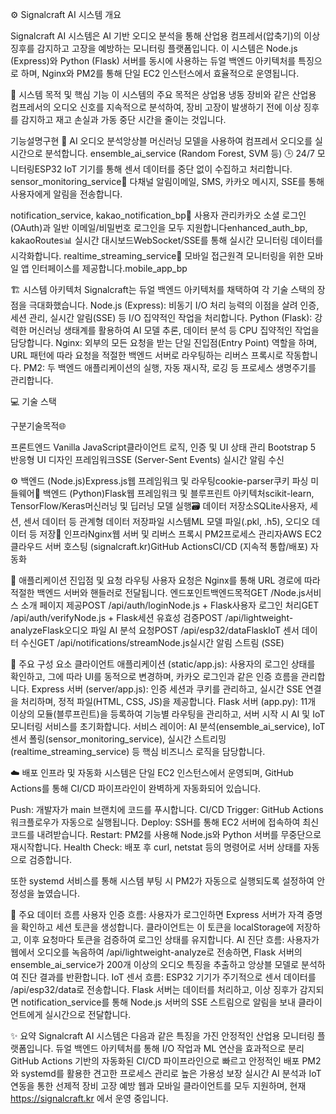⚙️ Signalcraft AI 시스템 개요

Signalcraft AI 시스템은 AI 기반 오디오 분석을 통해 산업용 컴프레서(압축기)의 이상 징후를 감지하고 고장을 예방하는 모니터링 플랫폼입니다. 
이 시스템은 Node.js (Express)와 Python (Flask) 서버를 동시에 
사용하는 듀얼 백엔드 아키텍처를 특징으로 하며, Nginx와 PM2를 통해 
단일 EC2 인스턴스에서 효율적으로 운영됩니다.

🎯 시스템 목적 및 핵심 기능
이 시스템의 주요 목적은 상업용 냉동 장비와 같은 산업용 컴프레서의 오디오 
신호를 지속적으로 분석하여, 장비 고장이 발생하기 전에 이상 징후를 감지하고 재고 손실과 가동 중단 시간을 줄이는 것입니다.

기능설명구현
🧠 AI 오디오 분석앙상블 머신러닝 모델을 사용하여 컴프레서 오디오를 실시간으로 분석합니다.
ensemble_ai_service (Random Forest, SVM 등)
🕒 24/7 모니터링ESP32 IoT 기기를 통해 센서 데이터를 중단 없이 수집하고 처리합니다.
sensor_monitoring_service📢 다채널 알림이메일, SMS, 카카오 메시지, SSE를 통해 사용자에게 알림을 전송합니다.

notification_service, kakao_notification_bp👤 사용자 관리카카오 소셜 
로그인(OAuth)과 일반 이메일/비밀번호 로그인을 모두 지원합니다enhanced_auth_bp, kakaoRoutes📊 
실시간 대시보드WebSocket/SSE를 통해 실시간 모니터링 데이터를 시각화합니다.
realtime_streaming_service📱 모바일 접근원격 모니터링을 위한 모바일 앱 인터페이스를 제공합니다.mobile_app_bp

🏗️ 시스템 아키텍처
Signalcraft는 듀얼 백엔드 아키텍처를 채택하여 각 기술 스택의 장점을 극대화했습니다.
Node.js (Express): 비동기 I/O 처리 능력의 이점을 살려 인증, 세션 관리, 실시간 알림(SSE) 등 I/O 집약적인 작업을 처리합니다.
Python (Flask): 강력한 머신러닝 생태계를 활용하여 AI 모델 추론, 데이터 분석 등 CPU 집약적인 작업을 담당합니다.
Nginx: 외부의 모든 요청을 받는 단일 진입점(Entry Point) 역할을 하며, URL 패턴에 따라 요청을 적절한 백엔드 서버로 라우팅하는 리버스 프록시로 작동합니다.
PM2: 두 백엔드 애플리케이션의 실행, 자동 재시작, 로깅 등 프로세스 생명주기를 관리합니다.

💻 기술 스택

구분기술목적🌐

 프론트엔드 
Vanilla JavaScript클라이언트 로직, 인증 및 UI 상태 관리
Bootstrap 5 반응형 UI 디자인 프레임워크SSE (Server-Sent Events)
실시간 알림 수신

⚙️ 백엔드 (Node.js)Express.js웹 프레임워크 및 라우팅cookie-parser쿠키 파싱 미들웨어🧠 백엔드 (Python)Flask웹 프레임워크 및 블루프린트 아키텍처scikit-learn, TensorFlow/Keras머신러닝 및 딥러닝 모델 실행🗃️ 데이터 저장소SQLite사용자, 세션, 센서 데이터 등 관계형 데이터 저장파일 시스템ML 모델 파일(.pkl, .h5), 오디오 데이터 등 저장🚀 인프라Nginx웹 서버 및
 리버스 프록시 PM2프로세스 관리자AWS EC2클라우드 서버 호스팅 (signalcraft.kr)GitHub ActionsCI/CD (지속적 통합/배포) 자동화

🚪 애플리케이션 진입점 및 요청 라우팅
사용자 요청은 Nginx를 통해 URL 경로에 따라 적절한 백엔드 서버와 핸들러로 전달됩니다.
엔드포인트백엔드목적GET /Node.js서비스 소개 페이지 제공POST /api/auth/loginNode.js + Flask사용자 로그인 처리GET /api/auth/verifyNode.js + Flask세션 유효성 검증POST /api/lightweight-analyzeFlask오디오 파일 AI 분석 요청POST /api/esp32/dataFlaskIoT
 센서 데이터 수신GET /api/notifications/streamNode.js실시간 알림 스트림 (SSE)

🧩 주요 구성 요소
클라이언트 애플리케이션 (static/app.js): 사용자의 로그인 상태를 확인하고, 그에 따라 UI를 동적으로 변경하며, 카카오 로그인과 같은 인증 흐름을 관리합니다.
Express 서버 (server/app.js): 인증 세션과 쿠키를 관리하고, 실시간 SSE 연결을 처리하며, 정적 파일(HTML, CSS, JS)을 제공합니다.
Flask 서버 (app.py): 11개 이상의 모듈(블루프린트)을 등록하여 기능별 라우팅을 관리하고, 서버 시작 시 AI 및 IoT 모니터링 서비스를 초기화합니다.
서비스 레이어: AI 분석(ensemble_ai_service), IoT 센서 폴링(sensor_monitoring_service), 실시간 스트리밍(realtime_streaming_service) 등 핵심 비즈니스 로직을 담당합니다.

☁️ 배포 인프라 및 자동화
시스템은 단일 EC2 인스턴스에서 운영되며, GitHub Actions를 통해 CI/CD 파이프라인이 완벽하게 자동화되어 있습니다.

Push: 개발자가 main 브랜치에 코드를 푸시합니다.
CI/CD Trigger: GitHub Actions 워크플로우가 자동으로 실행됩니다.
Deploy: SSH를 통해 EC2 서버에 접속하여 최신 코드를 내려받습니다.
Restart: PM2를 사용해 Node.js와 Python 서버를 무중단으로 재시작합니다.
Health Check: 배포 후 curl, netstat 등의 명령어로 서버 상태를 자동으로 검증합니다.

또한 systemd 서비스를 통해 시스템 부팅 시 PM2가 자동으로 실행되도록 설정하여 안정성을 높였습니다.

🌊 주요 데이터 흐름
사용자 인증 흐름: 사용자가 로그인하면 Express 서버가 자격 증명을 확인하고 세션 토큰을 생성합니다. 클라이언트는 이 토큰을 localStorage에 저장하고, 이후 요청마다 토큰을 검증하여 로그인 상태를 유지합니다.
AI 진단 흐름: 사용자가 웹에서 오디오를 녹음하여 /api/lightweight-analyze로 전송하면, Flask 서버의 ensemble_ai_service가 200개 이상의 오디오 특징을 추출하고 앙상블 모델로 분석하여 진단 결과를 반환합니다.
IoT 센서 흐름: ESP32 기기가 주기적으로 센서 데이터를 /api/esp32/data로 전송합니다. Flask 서버는 데이터를 처리하고, 이상 징후가 감지되면 notification_service를 통해 Node.js 서버의 SSE 스트림으로 알림을 보내 클라이언트에게 실시간으로 전달합니다.

✨ 요약
Signalcraft AI 시스템은 다음과 같은 특징을 가진 안정적인 산업용 모니터링 플랫폼입니다.
듀얼 백엔드 아키텍처를 통해 I/O 작업과 ML 연산을 효과적으로 분리
GitHub Actions 기반의 자동화된 CI/CD 파이프라인으로 빠르고 안정적인 배포
PM2와 systemd를 활용한 견고한 프로세스 관리로 높은 가용성 보장
실시간 AI 분석과 IoT 연동을 통한 선제적 장비 고장 예방
웹과 모바일 클라이언트를 모두 지원하며, 현재 https://signalcraft.kr 에서 운영 중입니다.